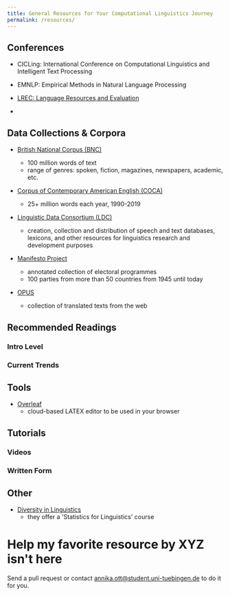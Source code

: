 ```yaml
---
title: General Resources for Your Computational Linguistics Journey
permalink: /resources/
---
```

## Conferences

-  CICLing: International Conference on Computational Linguistics and Intelligent Text Processing

-  EMNLP: Empirical Methods in Natural Language Processing

-  [LREC: Language Resources and Evaluation](http://www.lrec-conf.org/)
-  
## Data Collections & Corpora

- [British National Corpus (BNC)](http://www.natcorp.ox.ac.uk)
    - 100 million words of text
    - range of genres: spoken, fiction, magazines, newspapers, academic, etc.

- [Corpus of Contemporary American English (COCA)](https://www.english-corpora.org/coca/)
    - 25+ million words each year, 1990-2019

-  [Linguistic Data Consortium (LDC)](https://www.ldc.upenn.edu)
    - creation, collection and distribution of speech and text databases, lexicons, and other resources for linguistics research and development purposes

- [Manifesto Project](https://manifesto-project.wzb.eu)
    - annotated collection of electoral programmes
    - 100 parties from more than 50 countries from 1945 until today

- [OPUS](https://opus.nlpl.eu/trac/wiki/)
    - collection of translated texts from the web

## Recommended Readings

### Intro Level

### Current Trends

## Tools

- [Overleaf](https://www.overleaf.com)
    - cloud-based LATEX editor to be used in your browser

## Tutorials

### Videos

### Written Form

## Other

- [Diversity in Linguistics](https://div-ling.org/)
   - they offer a 'Statistics for Linguistics' course


# Help my favorite resource by XYZ isn't here

Send a pull request or contact annika.ott@student.uni-tuebingen.de to do it for you. 

